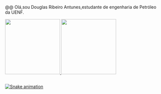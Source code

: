 @@ Olá,sou Douglas Ribeiro Antunes,estudante de engenharia de Petróleo da UENF.

<!--
**Ribeiro131/Ribeiro131** is a ✨ _special_ ✨ repository because its `README.md` (this file) appears on your GitHub profile.

H

- 🔭 Eu atualmente trabalho com o projeto de Iniciação científica na UENF em Geofísica
- 🌱 Estou aprendendo C++ e python.
- 👯 Procuro compartilhar meus códigos para que outros incrementem.
- 🤔 Procuro ajuda em formas de melhorar meus código.
- 😄 Pronouns: ele/dele
-->

<div>
  <a href="https://beacons.ai/rafaballerini">
  <img height="180em" src="https://github-readme-stats.vercel.app/api?username=Ribeiro131&show_icons=true&theme=dark&include_all_commits=true&count_private=true"/>
  <img height="180em" src="https://github-readme-stats.vercel.app/api/top-langs/?username=Ribeiro131&layout=compact&langs_count=16&theme=dark"/>
</div>
  


  
##
  


![Snake animation](https://github.com/Ribeiro131/Ribeiro131/blob/output/github-contribution-grid-snake.svg)

